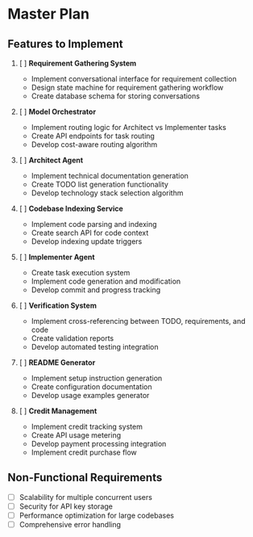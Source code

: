 # Master Plan

## Features to Implement

1. [ ] **Requirement Gathering System**
   - Implement conversational interface for requirement collection
   - Design state machine for requirement gathering workflow
   - Create database schema for storing conversations

2. [ ] **Model Orchestrator**
   - Implement routing logic for Architect vs Implementer tasks
   - Create API endpoints for task routing
   - Develop cost-aware routing algorithm

3. [ ] **Architect Agent**
   - Implement technical documentation generation
   - Create TODO list generation functionality
   - Develop technology stack selection algorithm

4. [ ] **Codebase Indexing Service**
   - Implement code parsing and indexing
   - Create search API for code context
   - Develop indexing update triggers

5. [ ] **Implementer Agent**
   - Create task execution system
   - Implement code generation and modification
   - Develop commit and progress tracking

6. [ ] **Verification System**
   - Implement cross-referencing between TODO, requirements, and code
   - Create validation reports
   - Develop automated testing integration

7. [ ] **README Generator**
   - Implement setup instruction generation
   - Create configuration documentation
   - Develop usage examples generator

8. [ ] **Credit Management**
   - Implement credit tracking system
   - Create API usage metering
   - Develop payment processing integration
   - Implement credit purchase flow

## Non-Functional Requirements
- [ ] Scalability for multiple concurrent users
- [ ] Security for API key storage
- [ ] Performance optimization for large codebases
- [ ] Comprehensive error handling